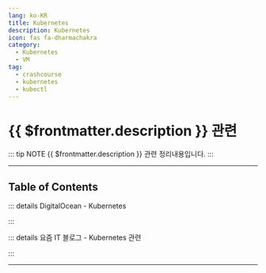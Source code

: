 ```yaml
---
lang: ko-KR
title: Kubernetes
description: Kubernetes
icon: fas fa-dharmachakra
category:
  - Kubernetes
  - VM
tag: 
  - crashcourse
  - kubernetes
  - kubectl
---
```


# {{ $frontmatter.description }} 관련

::: tip NOTE
{{ $frontmatter.description }} 관련 정리내용입니다.
:::

<ShieldsGroup logos="youtube,kubernetes"/>

---

## Table of Contents

::: details DigitalOcean - Kubernetes

<ToCLocal basePath="/kubernetes/digitalocean-kubernetes" />

:::

::: details 요즘 IT 블로그 - Kubernetes 관련

<ToCLocal basePath="/kubernetes/yozm" />

:::

---

<TagLinks />